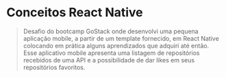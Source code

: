# Conceitos React Native
> Desafio do bootcamp GoStack onde desenvolvi uma pequena aplicação mobile, a partir de um template fornecido, em React Native colocando em prática alguns
aprendizados que adquiri até então. Esse aplicativo mobile apresenta uma listagem de repositórios recebidos de uma API e a possibilidade de dar likes 
em seus repositórios favoritos.
